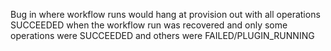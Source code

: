 Bug in where workflow runs would hang at provision out with all operations SUCCEEDED when the workflow run was recovered and only some operations were SUCCEEDED and others were FAILED/PLUGIN_RUNNING
